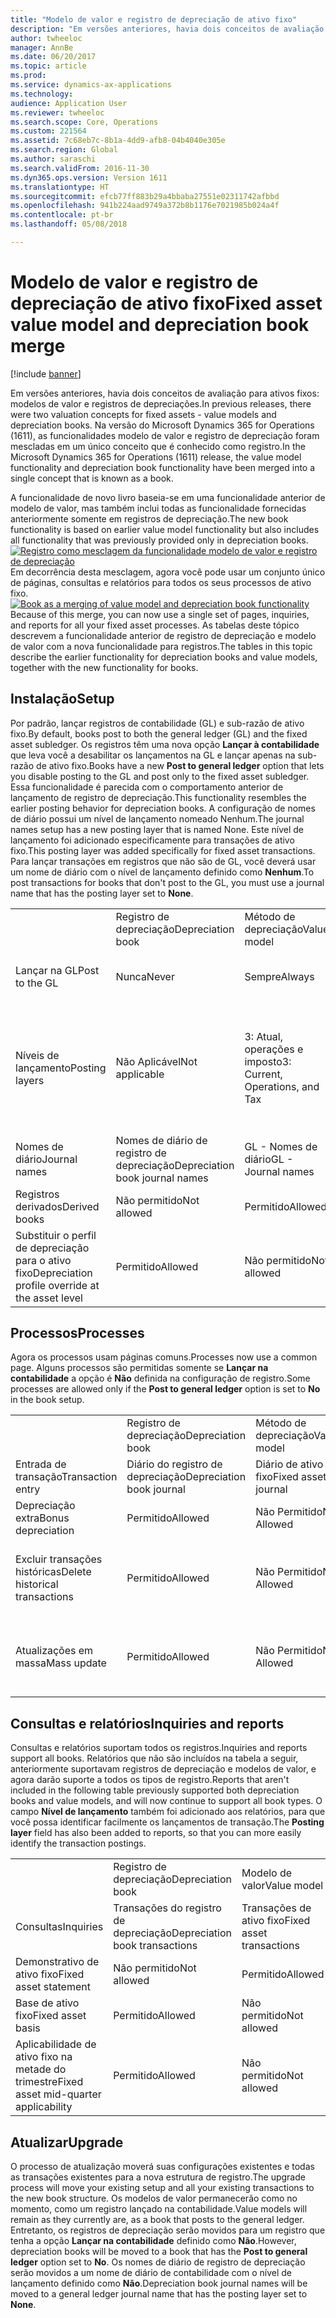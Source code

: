 ```yaml
---
title: "Modelo de valor e registro de depreciação de ativo fixo"
description: "Em versões anteriores, havia dois conceitos de avaliação para ativos fixos: modelos de valor e registros de depreciações. Na versão do Microsoft Dynamics 365 for Operations (1611), as funcionalidades modelo de valor e registro de depreciação foram mescladas em um único conceito que é conhecido como registro."
author: twheeloc
manager: AnnBe
ms.date: 06/20/2017
ms.topic: article
ms.prod: 
ms.service: dynamics-ax-applications
ms.technology: 
audience: Application User
ms.reviewer: twheeloc
ms.search.scope: Core, Operations
ms.custom: 221564
ms.assetid: 7c68eb7c-8b1a-4dd9-afb8-04b4040e305e
ms.search.region: Global
ms.author: saraschi
ms.search.validFrom: 2016-11-30
ms.dyn365.ops.version: Version 1611
ms.translationtype: HT
ms.sourcegitcommit: efcb77ff883b29a4bbaba27551e02311742afbbd
ms.openlocfilehash: 941b224aad9749a372b8b1176e7021985b024a4f
ms.contentlocale: pt-br
ms.lasthandoff: 05/08/2018

---
```


# <a name="fixed-asset-value-model-and-depreciation-book-merge"></a><span data-ttu-id="a6e25-104">Modelo de valor e registro de depreciação de ativo fixo</span><span class="sxs-lookup"><span data-stu-id="a6e25-104">Fixed asset value model and depreciation book merge</span></span>

[!include [banner](../includes/banner.md)]

<span data-ttu-id="a6e25-105">Em versões anteriores, havia dois conceitos de avaliação para ativos fixos: modelos de valor e registros de depreciações.</span><span class="sxs-lookup"><span data-stu-id="a6e25-105">In previous releases, there were two valuation concepts for fixed assets -  value models and depreciation books.</span></span> <span data-ttu-id="a6e25-106">Na versão do Microsoft Dynamics 365 for Operations (1611), as funcionalidades modelo de valor e registro de depreciação foram mescladas em um único conceito que é conhecido como registro.</span><span class="sxs-lookup"><span data-stu-id="a6e25-106">In the Microsoft Dynamics 365 for Operations (1611) release, the value model functionality and depreciation book functionality have been merged into a single concept that is known as a book.</span></span>

<span data-ttu-id="a6e25-107">A funcionalidade de novo livro baseia-se em uma funcionalidade anterior de modelo de valor, mas também inclui todas as funcionalidade fornecidas anteriormente somente em registros de depreciação.</span><span class="sxs-lookup"><span data-stu-id="a6e25-107">The new book functionality is based on earlier value model functionality but also includes all functionality that was previously provided only in depreciation books.</span></span> <span data-ttu-id="a6e25-108">[![Registro como mesclagem da funcionalidade modelo de valor e registro de depreciação](./media/fixed-assets.png)](./media/fixed-assets.png) Em decorrência desta mesclagem, agora você pode usar um conjunto único de páginas, consultas e relatórios para todos os seus processos de ativo fixo.</span><span class="sxs-lookup"><span data-stu-id="a6e25-108">[![Book as a merging of value model and depreciation book functionality](./media/fixed-assets.png)](./media/fixed-assets.png) Because of this merge, you can now use a single set of pages, inquiries, and reports for all your fixed asset processes.</span></span> <span data-ttu-id="a6e25-109">As tabelas deste tópico descrevem a funcionalidade anterior de registro de depreciação e modelo de valor com a nova funcionalidade para registros.</span><span class="sxs-lookup"><span data-stu-id="a6e25-109">The tables in this topic describe the earlier functionality for depreciation books and value models, together with the new functionality for books.</span></span>

## <a name="setup"></a><span data-ttu-id="a6e25-110">Instalação</span><span class="sxs-lookup"><span data-stu-id="a6e25-110">Setup</span></span>
<span data-ttu-id="a6e25-111">Por padrão, lançar registros de contabilidade (GL) e sub-razão de ativo fixo.</span><span class="sxs-lookup"><span data-stu-id="a6e25-111">By default, books post to both the general ledger (GL) and the fixed asset subledger.</span></span> <span data-ttu-id="a6e25-112">Os registros têm uma nova opção **Lançar à contabilidade** que leva você a desabilitar os lançamentos na GL e lançar apenas na sub-razão de ativo fixo.</span><span class="sxs-lookup"><span data-stu-id="a6e25-112">Books have a new **Post to general ledger** option that lets you disable posting to the GL and post only to the fixed asset subledger.</span></span> <span data-ttu-id="a6e25-113">Essa funcionalidade é parecida com o comportamento anterior de lançamento de registro de depreciação.</span><span class="sxs-lookup"><span data-stu-id="a6e25-113">This functionality resembles the earlier posting behavior for depreciation books.</span></span> <span data-ttu-id="a6e25-114">A configuração de nomes de diário possui um nível de lançamento nomeado Nenhum.</span><span class="sxs-lookup"><span data-stu-id="a6e25-114">The journal names setup has a new posting layer that is named None.</span></span> <span data-ttu-id="a6e25-115">Este nível de lançamento foi adicionado especificamente para transações de ativo fixo.</span><span class="sxs-lookup"><span data-stu-id="a6e25-115">This posting layer was added specifically for fixed asset transactions.</span></span> <span data-ttu-id="a6e25-116">Para lançar transações em registros que não são de GL, você deverá usar um nome de diário com o nível de lançamento definido como **Nenhum**.</span><span class="sxs-lookup"><span data-stu-id="a6e25-116">To post transactions for books that don't post to the GL, you must use a journal name that has the posting layer set to **None**.</span></span>

|                                                  |                                 |                                 |                                                         |
|--------------------------------------------------|---------------------------------|---------------------------------|---------------------------------------------------------|
|                                                  | <span data-ttu-id="a6e25-117">Registro de depreciação</span><span class="sxs-lookup"><span data-stu-id="a6e25-117">Depreciation book</span></span>               | <span data-ttu-id="a6e25-118">Método de depreciação</span><span class="sxs-lookup"><span data-stu-id="a6e25-118">Value model</span></span>                     | <span data-ttu-id="a6e25-119">Registro (novo)</span><span class="sxs-lookup"><span data-stu-id="a6e25-119">Book (New)</span></span>                                              |
| <span data-ttu-id="a6e25-120">Lançar na GL</span><span class="sxs-lookup"><span data-stu-id="a6e25-120">Post to the GL</span></span>                                   | <span data-ttu-id="a6e25-121">Nunca</span><span class="sxs-lookup"><span data-stu-id="a6e25-121">Never</span></span>                           | <span data-ttu-id="a6e25-122">Sempre</span><span class="sxs-lookup"><span data-stu-id="a6e25-122">Always</span></span>                          | <span data-ttu-id="a6e25-123">Opção para lançar na GL</span><span class="sxs-lookup"><span data-stu-id="a6e25-123">Option to post to the GL</span></span>                                |
| <span data-ttu-id="a6e25-124">Níveis de lançamento</span><span class="sxs-lookup"><span data-stu-id="a6e25-124">Posting layers</span></span>                                   | <span data-ttu-id="a6e25-125">Não Aplicável</span><span class="sxs-lookup"><span data-stu-id="a6e25-125">Not applicable</span></span>                  | <span data-ttu-id="a6e25-126">3: Atual, operações e imposto</span><span class="sxs-lookup"><span data-stu-id="a6e25-126">3: Current, Operations, and Tax</span></span> | <span data-ttu-id="a6e25-127">11: Atual, operações, imposto, 7 camadas personalizadas e nenhum</span><span class="sxs-lookup"><span data-stu-id="a6e25-127">11: Current, Operations, Tax, 7 custom layers, and None</span></span> |
| <span data-ttu-id="a6e25-128">Nomes de diário</span><span class="sxs-lookup"><span data-stu-id="a6e25-128">Journal names</span></span>                                    | <span data-ttu-id="a6e25-129">Nomes de diário de registro de depreciação</span><span class="sxs-lookup"><span data-stu-id="a6e25-129">Depreciation book journal names</span></span> | <span data-ttu-id="a6e25-130">GL - Nomes de diário</span><span class="sxs-lookup"><span data-stu-id="a6e25-130">GL - Journal names</span></span>              | <span data-ttu-id="a6e25-131">GL - Nomes de diário</span><span class="sxs-lookup"><span data-stu-id="a6e25-131">GL - Journal names</span></span>                                      |
| <span data-ttu-id="a6e25-132">Registros derivados</span><span class="sxs-lookup"><span data-stu-id="a6e25-132">Derived books</span></span>                                    | <span data-ttu-id="a6e25-133">Não permitido</span><span class="sxs-lookup"><span data-stu-id="a6e25-133">Not allowed</span></span>                     | <span data-ttu-id="a6e25-134">Permitido</span><span class="sxs-lookup"><span data-stu-id="a6e25-134">Allowed</span></span>                         | <span data-ttu-id="a6e25-135">Permitido</span><span class="sxs-lookup"><span data-stu-id="a6e25-135">Allowed</span></span>                                                 |
| <span data-ttu-id="a6e25-136">Substituir o perfil de depreciação para o ativo fixo</span><span class="sxs-lookup"><span data-stu-id="a6e25-136">Depreciation profile override at the asset level</span></span> | <span data-ttu-id="a6e25-137">Permitido</span><span class="sxs-lookup"><span data-stu-id="a6e25-137">Allowed</span></span>                         | <span data-ttu-id="a6e25-138">Não permitido</span><span class="sxs-lookup"><span data-stu-id="a6e25-138">Not allowed</span></span>                     | <span data-ttu-id="a6e25-139">Permitido</span><span class="sxs-lookup"><span data-stu-id="a6e25-139">Allowed</span></span>                                                 |

## <a name="processes"></a><span data-ttu-id="a6e25-140">Processos</span><span class="sxs-lookup"><span data-stu-id="a6e25-140">Processes</span></span>
<span data-ttu-id="a6e25-141">Agora os processos usam páginas comuns.</span><span class="sxs-lookup"><span data-stu-id="a6e25-141">Processes now use a common page.</span></span> <span data-ttu-id="a6e25-142">Alguns processos são permitidas somente se **Lançar na contabilidade** a opção é **Não** definida na configuração de registro.</span><span class="sxs-lookup"><span data-stu-id="a6e25-142">Some processes are allowed only if the **Post to general ledger** option is set to **No** in the book setup.</span></span>

|                                |                           |                     |                                          |
|--------------------------------|---------------------------|---------------------|------------------------------------------|
|                                | <span data-ttu-id="a6e25-143">Registro de depreciação</span><span class="sxs-lookup"><span data-stu-id="a6e25-143">Depreciation book</span></span>         | <span data-ttu-id="a6e25-144">Método de depreciação</span><span class="sxs-lookup"><span data-stu-id="a6e25-144">Value model</span></span>         | <span data-ttu-id="a6e25-145">Registro (novo)</span><span class="sxs-lookup"><span data-stu-id="a6e25-145">Book (New)</span></span>                               |
| <span data-ttu-id="a6e25-146">Entrada de transação</span><span class="sxs-lookup"><span data-stu-id="a6e25-146">Transaction entry</span></span>              | <span data-ttu-id="a6e25-147">Diário do registro de depreciação</span><span class="sxs-lookup"><span data-stu-id="a6e25-147">Depreciation book journal</span></span> | <span data-ttu-id="a6e25-148">Diário de ativo fixo</span><span class="sxs-lookup"><span data-stu-id="a6e25-148">Fixed asset journal</span></span> | <span data-ttu-id="a6e25-149">Diário de ativo fixo</span><span class="sxs-lookup"><span data-stu-id="a6e25-149">Fixed asset journal</span></span>                      |
| <span data-ttu-id="a6e25-150">Depreciação extra</span><span class="sxs-lookup"><span data-stu-id="a6e25-150">Bonus depreciation</span></span>             | <span data-ttu-id="a6e25-151">Permitido</span><span class="sxs-lookup"><span data-stu-id="a6e25-151">Allowed</span></span>                   | <span data-ttu-id="a6e25-152">Não Permitido</span><span class="sxs-lookup"><span data-stu-id="a6e25-152">Not Allowed</span></span>         | <span data-ttu-id="a6e25-153">Permitido</span><span class="sxs-lookup"><span data-stu-id="a6e25-153">Allowed</span></span>                                  |
| <span data-ttu-id="a6e25-154">Excluir transações históricas</span><span class="sxs-lookup"><span data-stu-id="a6e25-154">Delete historical transactions</span></span> | <span data-ttu-id="a6e25-155">Permitido</span><span class="sxs-lookup"><span data-stu-id="a6e25-155">Allowed</span></span>                   | <span data-ttu-id="a6e25-156">Não Permitido</span><span class="sxs-lookup"><span data-stu-id="a6e25-156">Not Allowed</span></span>         | <span data-ttu-id="a6e25-157">Permitido, a menos que você esteja lançando na GL</span><span class="sxs-lookup"><span data-stu-id="a6e25-157">Allowed, unless you're posting to the GL</span></span> |
| <span data-ttu-id="a6e25-158">Atualizações em massa</span><span class="sxs-lookup"><span data-stu-id="a6e25-158">Mass update</span></span>                    | <span data-ttu-id="a6e25-159">Permitido</span><span class="sxs-lookup"><span data-stu-id="a6e25-159">Allowed</span></span>                   | <span data-ttu-id="a6e25-160">Não Permitido</span><span class="sxs-lookup"><span data-stu-id="a6e25-160">Not Allowed</span></span>         | <span data-ttu-id="a6e25-161">Permitido, a menos que você esteja lançando na GL</span><span class="sxs-lookup"><span data-stu-id="a6e25-161">Allowed, unless you're posting to the GL</span></span> |

## <a name="inquiries-and-reports"></a><span data-ttu-id="a6e25-162">Consultas e relatórios</span><span class="sxs-lookup"><span data-stu-id="a6e25-162">Inquiries and reports</span></span>
<span data-ttu-id="a6e25-163">Consultas e relatórios suportam todos os registros.</span><span class="sxs-lookup"><span data-stu-id="a6e25-163">Inquiries and reports support all books.</span></span> <span data-ttu-id="a6e25-164">Relatórios que não são incluídos na tabela a seguir, anteriormente suportavam registros de depreciação e modelos de valor, e agora darão suporte a todos os tipos de registro.</span><span class="sxs-lookup"><span data-stu-id="a6e25-164">Reports that aren't included in the following table previously supported both depreciation books and value models, and will now continue to support all book types.</span></span> <span data-ttu-id="a6e25-165">O campo **Nível de lançamento** também foi adicionado aos relatórios, para que você possa identificar facilmente os lançamentos de transação.</span><span class="sxs-lookup"><span data-stu-id="a6e25-165">The **Posting layer** field has also been added to reports, so that you can more easily identify the transaction postings.</span></span>

|                                       |                                |                          |                          |
|---------------------------------------|--------------------------------|--------------------------|--------------------------|
|                                       | <span data-ttu-id="a6e25-166">Registro de depreciação</span><span class="sxs-lookup"><span data-stu-id="a6e25-166">Depreciation book</span></span>              | <span data-ttu-id="a6e25-167">Modelo de valor</span><span class="sxs-lookup"><span data-stu-id="a6e25-167">Value model</span></span>              | <span data-ttu-id="a6e25-168">Registro (novo)</span><span class="sxs-lookup"><span data-stu-id="a6e25-168">Book (New)</span></span>               |
| <span data-ttu-id="a6e25-169">Consultas</span><span class="sxs-lookup"><span data-stu-id="a6e25-169">Inquiries</span></span>                             | <span data-ttu-id="a6e25-170">Transações do registro de depreciação</span><span class="sxs-lookup"><span data-stu-id="a6e25-170">Depreciation book transactions</span></span> | <span data-ttu-id="a6e25-171">Transações de ativo fixo</span><span class="sxs-lookup"><span data-stu-id="a6e25-171">Fixed asset transactions</span></span> | <span data-ttu-id="a6e25-172">Transações de ativo fixo</span><span class="sxs-lookup"><span data-stu-id="a6e25-172">Fixed asset transactions</span></span> |
| <span data-ttu-id="a6e25-173">Demonstrativo de ativo fixo</span><span class="sxs-lookup"><span data-stu-id="a6e25-173">Fixed asset statement</span></span>                 | <span data-ttu-id="a6e25-174">Não permitido</span><span class="sxs-lookup"><span data-stu-id="a6e25-174">Not allowed</span></span>                    | <span data-ttu-id="a6e25-175">Permitido</span><span class="sxs-lookup"><span data-stu-id="a6e25-175">Allowed</span></span>                  | <span data-ttu-id="a6e25-176">Permitido</span><span class="sxs-lookup"><span data-stu-id="a6e25-176">Allowed</span></span>                  |
| <span data-ttu-id="a6e25-177">Base de ativo fixo</span><span class="sxs-lookup"><span data-stu-id="a6e25-177">Fixed asset basis</span></span>                     | <span data-ttu-id="a6e25-178">Permitido</span><span class="sxs-lookup"><span data-stu-id="a6e25-178">Allowed</span></span>                        | <span data-ttu-id="a6e25-179">Não permitido</span><span class="sxs-lookup"><span data-stu-id="a6e25-179">Not allowed</span></span>              | <span data-ttu-id="a6e25-180">Permitido</span><span class="sxs-lookup"><span data-stu-id="a6e25-180">Allowed</span></span>                  |
| <span data-ttu-id="a6e25-181">Aplicabilidade de ativo fixo na metade do trimestre</span><span class="sxs-lookup"><span data-stu-id="a6e25-181">Fixed asset mid-quarter applicability</span></span> | <span data-ttu-id="a6e25-182">Permitido</span><span class="sxs-lookup"><span data-stu-id="a6e25-182">Allowed</span></span>                        | <span data-ttu-id="a6e25-183">Não permitido</span><span class="sxs-lookup"><span data-stu-id="a6e25-183">Not allowed</span></span>              | <span data-ttu-id="a6e25-184">Permitido</span><span class="sxs-lookup"><span data-stu-id="a6e25-184">Allowed</span></span>                  |

## <a name="upgrade"></a><span data-ttu-id="a6e25-185">Atualizar</span><span class="sxs-lookup"><span data-stu-id="a6e25-185">Upgrade</span></span>
<span data-ttu-id="a6e25-186">O processo de atualização moverá suas configurações existentes e todas as transações existentes para a nova estrutura de registro.</span><span class="sxs-lookup"><span data-stu-id="a6e25-186">The upgrade process will move your existing setup and all your existing transactions to the new book structure.</span></span> <span data-ttu-id="a6e25-187">Os modelos de valor permanecerão como no momento, como um registro lançado na contabilidade.</span><span class="sxs-lookup"><span data-stu-id="a6e25-187">Value models will remain as they currently are, as a book that posts to the general ledger.</span></span> <span data-ttu-id="a6e25-188">Entretanto, os registros de depreciação serão movidos para um registro que tenha a opção **Lançar na contabilidade** definido como **Não**.</span><span class="sxs-lookup"><span data-stu-id="a6e25-188">However, depreciation books will be moved to a book that has the **Post to general ledger** option set to **No**.</span></span> <span data-ttu-id="a6e25-189">Os nomes de diário de registro de depreciação serão movidos a um nome de diário de contabilidade com o nível de lançamento definido como **Não**.</span><span class="sxs-lookup"><span data-stu-id="a6e25-189">Depreciation book journal names will be moved to a general ledger journal name that has the posting layer set to **None**.</span></span>




